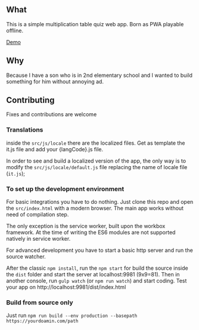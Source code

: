 ## What
This is a simple multiplication table quiz web app. Born as PWA playable offline.

[Demo](https://www.rain1.it/tabelline/)

## Why
Because I have a son who is in 2nd elementary school and I wanted to build something for him without annoying ad.

## Contributing

Fixes and contributions are welcome

### Translations

inside the `src/js/locale` there are the localized files. Get as template the it.js file and add your {langCode}.js file.

In order to see and build a localized version of the app, the only way is to modify the `src/js/locale/default.js` file
replacing the name of locale file (`it.js`);

### To set up the development environment
For basic integrations you have to do nothing. Just clone this repo and open the `src/index.html` with a modern
browser. The main app works without need of compilation step.

The only exception is the service worker, built upon the workbox framework. At the time of writing the ES6 modules are
not supported natively in service worker.

For advanced development you have to start a basic http server and run the source watcher.

After the classic `npm install`, run the `npm start` for build the source inside the `dist` folder and start the server at 
localhost:9981 (9x9=81). Then in another console, run `gulp watch` (or `npm run watch`) and start coding. 
Test your app on http://localhost:9981/dist/index.html

### Build from source only

Just run `npm run build --env production --basepath https://yourdoamin.com/path`


